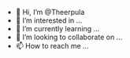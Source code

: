 - 👋 Hi, I’m @Theerpula
- 👀 I’m interested in ...
- 🌱 I’m currently learning ...
- 💞️ I’m looking to collaborate on ...
- 📫 How to reach me ...

<!---
Theerpula/Theerpula is a ✨ special ✨ repository because its `README.md` (this file) appears on your GitHub profile.
You can click the Preview link to take a look at your changes.
--->
